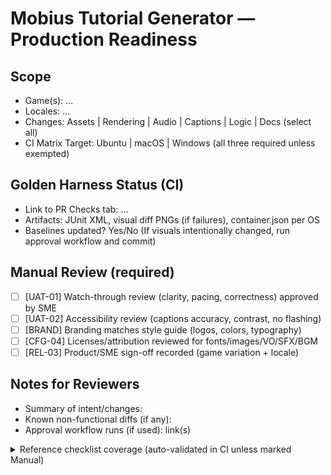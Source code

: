# Mobius Tutorial Generator — Production Readiness

## Scope
- Game(s): …
- Locales: …
- Changes: Assets | Rendering | Audio | Captions | Logic | Docs (select all)
- CI Matrix Target: Ubuntu | macOS | Windows (all three required unless exempted)

## Golden Harness Status (CI)
- Link to PR Checks tab: …
- Artifacts: JUnit XML, visual diff PNGs (if failures), container.json per OS
- Baselines updated? Yes/No (If visuals intentionally changed, run approval workflow and commit)

## Manual Review (required)
- [ ] [UAT-01] Watch-through review (clarity, pacing, correctness) approved by SME
- [ ] [UAT-02] Accessibility review (captions accuracy, contrast, no flashing)
- [ ] [BRAND] Branding matches style guide (logos, colors, typography)
- [ ] [CFG-04] Licenses/attribution reviewed for fonts/images/VO/SFX/BGM
- [ ] [REL-03] Product/SME sign-off recorded (game variation + locale)

## Notes for Reviewers
- Summary of intent/changes:
- Known non-functional diffs (if any):
- Approval workflow runs (if used): link(s)

<details>
  <summary>Reference checklist coverage (auto-validated in CI unless marked Manual)</summary>

- CFG (Inputs & Config): CFG-01..CFG-05
- GEN (Rulebook Ingestion & Script): GEN-01..GEN-05
- AST (Assets): AST-01..AST-04
- REN (Rendering): REN-01..REN-08
- AUD (Audio): AUD-01..AUD-05
- SUB (Subtitles/Accessibility): SUB-01..SUB-04
- I18N (Localization): I18N-01..I18N-03
- OUT (Packaging/Delivery): OUT-01..OUT-05
- DET (Determinism): DET-01..DET-03
- GOLD (Golden Harness QA): GOLD-01..GOLD-07
- CI (CI/CD): CI-01..CI-07
- PERF (Performance): PERF-01..PERF-04
- OBS (Observability): OBS-01..OBS-03
- SEC (Security/Licensing): SEC-01..SEC-03
- FAIL (Failure Handling): FAIL-01..FAIL-04
- DOC (Docs/Runbooks): DOC-01..DOC-03
- REL (Release Mgmt): REL-01..REL-03
- UAT/QUALITY: UAT-01..UAT-03
- AUTO (Optional automated gates): AUTO-01..AUTO-03
- EXIT (Go/No-Go): EXIT-01..EXIT-05

</details>